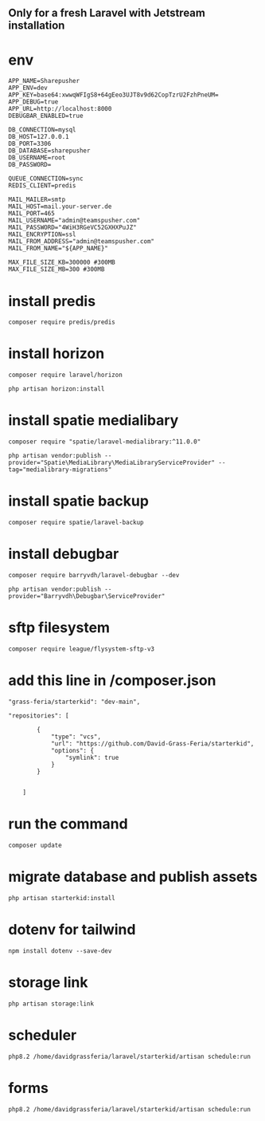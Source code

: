 ## Only for a fresh Laravel with Jetstream installation
# env
```shell
APP_NAME=Sharepusher
APP_ENV=dev
APP_KEY=base64:xwwqWFIgS8+64gEeo3UJT8v9d62CopTzrU2FzhPneUM=
APP_DEBUG=true
APP_URL=http://localhost:8000
DEBUGBAR_ENABLED=true

DB_CONNECTION=mysql
DB_HOST=127.0.0.1
DB_PORT=3306
DB_DATABASE=sharepusher
DB_USERNAME=root
DB_PASSWORD=

QUEUE_CONNECTION=sync
REDIS_CLIENT=predis

MAIL_MAILER=smtp
MAIL_HOST=mail.your-server.de
MAIL_PORT=465
MAIL_USERNAME="admin@teamspusher.com"
MAIL_PASSWORD="4WiH3RGeVC52GXHXPuJZ"
MAIL_ENCRYPTION=ssl
MAIL_FROM_ADDRESS="admin@teamspusher.com"
MAIL_FROM_NAME="${APP_NAME}"

MAX_FILE_SIZE_KB=300000 #300MB
MAX_FILE_SIZE_MB=300 #300MB
```
# install predis
```shell
composer require predis/predis
```

# install horizon
```shell
composer require laravel/horizon
```
```shell
php artisan horizon:install 
```

# install spatie medialibary
```shell
composer require "spatie/laravel-medialibrary:^11.0.0"
```
```shell
php artisan vendor:publish --provider="Spatie\MediaLibrary\MediaLibraryServiceProvider" --tag="medialibrary-migrations"
```

# install spatie backup
```shell
composer require spatie/laravel-backup
```

# install debugbar
```shell
composer require barryvdh/laravel-debugbar --dev
```

```shell
php artisan vendor:publish --provider="Barryvdh\Debugbar\ServiceProvider"
```


# sftp filesystem
```shell
composer require league/flysystem-sftp-v3
```

# add this line in /composer.json
```shell
"grass-feria/starterkid": "dev-main",
```

```code
"repositories": [
        
        {
            "type": "vcs",
            "url": "https://github.com/David-Grass-Feria/starterkid",
            "options": {
                "symlink": true
            }
        }
        
        
    ]
```

# run the command
```shell
composer update
```

# migrate database and publish assets
```shell
php artisan starterkid:install
```

# dotenv for tailwind
```shell
npm install dotenv --save-dev
```


# storage link
```shell
php artisan storage:link
```

# scheduler
```shell
php8.2 /home/davidgrassferia/laravel/starterkid/artisan schedule:run
```

# forms
```shell
php8.2 /home/davidgrassferia/laravel/starterkid/artisan schedule:run
```







